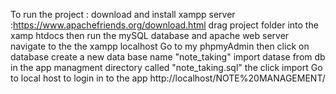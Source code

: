 To run the project :
download and install xampp server :https://www.apachefriends.org/download.html
drag project folder into the xamp htdocs
then run the mySQL database and apache web server 
navigate to the the xampp localhost 
Go to my phpmyAdmin then click on database 
create a new data base name "note_taking"
import datase from db in the app managment directory called "note_taking.sql"
the click import 
Go to local host to login in to the app http://localhost/NOTE%20MANAGEMENT/

